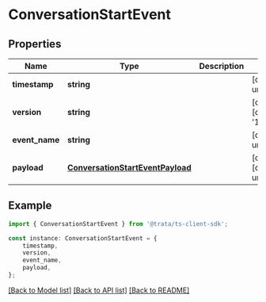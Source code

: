 # ConversationStartEvent


## Properties

Name | Type | Description | Notes
------------ | ------------- | ------------- | -------------
**timestamp** | **string** |  | [default to undefined]
**version** | **string** |  | [optional] [default to '1.0.0']
**event_name** | **string** |  | [default to undefined]
**payload** | [**ConversationStartEventPayload**](ConversationStartEventPayload.md) |  | [optional] [default to undefined]

## Example

```typescript
import { ConversationStartEvent } from '@trata/ts-client-sdk';

const instance: ConversationStartEvent = {
    timestamp,
    version,
    event_name,
    payload,
};
```

[[Back to Model list]](../README.md#documentation-for-models) [[Back to API list]](../README.md#documentation-for-api-endpoints) [[Back to README]](../README.md)
